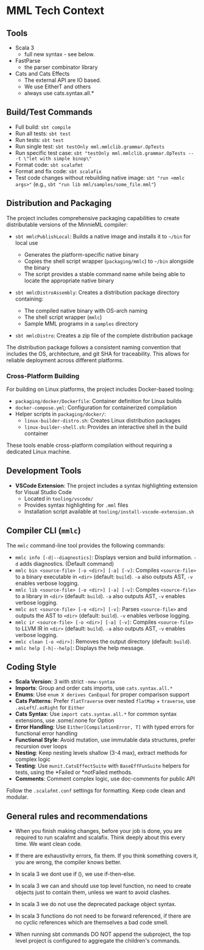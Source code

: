 # MML Tech Context

## Tools

- Scala 3
  - full new syntax - see below.
- FastParse
  - the parser combinator library
- Cats and Cats Effects
  - The external API are IO based.
  - We use EitherT and others
  - always use cats.syntax.all.\*

## Build/Test Commands

- Full build: `sbt compile`
- Run all tests: `sbt test`
- Run tests: `sbt test`
- Run single test: `sbt testOnly mml.mmlclib.grammar.OpTests`
- Run specific test case: `sbt "testOnly mml.mmlclib.grammar.OpTests -- -t \"let with simple binop\"`
- Format code: `sbt scalafmt`
- Format and fix code: `sbt scalafix`
- Test code changes without rebuilding native image: `sbt "run <mmlc args>"` (e.g., `sbt "run lib mml/samples/some_file.mml"`)

## Distribution and Packaging

The project includes comprehensive packaging capabilities to create distributable versions of the MinnieML compiler:

- `sbt mmlcPublishLocal`: Builds a native image and installs it to `~/bin` for local use

  - Generates the platform-specific native binary
  - Copies the shell script wrapper (`packaging/mmlc`) to `~/bin` alongside the binary
  - The script provides a stable command name while being able to locate the appropriate native binary

- `sbt mmlcDistroAssembly`: Creates a distribution package directory containing:

  - The compiled native binary with OS-arch naming
  - The shell script wrapper (`mmlc`)
  - Sample MML programs in a `samples` directory

- `sbt mmlcDistro`: Creates a zip file of the complete distribution package

The distribution package follows a consistent naming convention that includes the OS, architecture, and git SHA for traceability. This allows for reliable deployment across different platforms.

### Cross-Platform Building

For building on Linux platforms, the project includes Docker-based tooling:

- `packaging/docker/Dockerfile`: Container definition for Linux builds
- `docker-compose.yml`: Configuration for containerized compilation
- Helper scripts in `packaging/docker/`:
  - `linux-builder-distro.sh`: Creates Linux distribution packages
  - `linux-builder-shell.sh`: Provides an interactive shell in the build container

These tools enable cross-platform compilation without requiring a dedicated Linux machine.

## Development Tools

- **VSCode Extension**: The project includes a syntax highlighting extension for Visual Studio Code
  - Located in `tooling/vscode/`
  - Provides syntax highlighting for `.mml` files
  - Installation script available at `tooling/install-vscode-extension.sh`

## Compiler CLI (`mmlc`)

The `mmlc` command-line tool provides the following commands:

- `mmlc info [-d|--diagnostics]`: Displays version and build information. `-d` adds diagnostics. (Default command)
- `mmlc bin <source-file> [-o <dir>] [-a] [-v]`: Compiles `<source-file>` to a binary executable in `<dir>` (default: `build`). `-a` also outputs AST, `-v` enables verbose logging.
- `mmlc lib <source-file> [-o <dir>] [-a] [-v]`: Compiles `<source-file>` to a library in `<dir>` (default: `build`). `-a` also outputs AST, `-v` enables verbose logging.
- `mmlc ast <source-file> [-o <dir>] [-v]`: Parses `<source-file>` and outputs the AST to `<dir>` (default: `build`). `-v` enables verbose logging.
- `mmlc ir <source-file> [-o <dir>] [-a] [-v]`: Compiles `<source-file>` to LLVM IR in `<dir>` (default: `build`). `-a` also outputs AST, `-v` enables verbose logging.
- `mmlc clean [-o <dir>]`: Removes the output directory (default: `build`).
- `mmlc help [-h|--help]`: Displays the help message.

## Coding Style

- **Scala Version**: 3 with strict `-new-syntax`
- **Imports**: Group and order cats imports, use `cats.syntax.all.*`
- **Enums**: Use `enum X derives CanEqual` for proper comparison support
- **Cats Patterns**: Prefer `flatTraverse` over nested `flatMap` + `traverse`, use `.asLeft`/`.asRight` for `Either`
- **Cats Syntax**: Use `import cats.syntax.all.*` for common syntax extensions, use .some/.none for Option
- **Error Handling**: Use `Either[CompilationError, T]` with typed errors for functional error handling
- **Functional Style**: Avoid mutation, use immutable data structures, prefer recursion over loops
- **Nesting**: Keep nesting levels shallow (3-4 max), extract methods for complex logic
- **Testing**: Use `munit.CatsEffectSuite` with `BaseEffFunSuite` helpers for tests, using the *Failed or *notFailed methods.
- **Comments**: Comment complex logic, use doc-comments for public API

Follow the `.scalafmt.conf` settings for formatting. Keep code clean and modular.

## General rules and recommendations

- When you finish making changes, before your job is done, you are required to run scalafmt and scalafix. Think deeply about this every time. We want clean code.

- If there are exhaustivity errors, fix them. If you think something covers it, you are wrong, the compiler knows better.

- In scala 3 we dont use if (), we use if-then-else.
- In scala 3 we can and should use top level function, no need to create objects just to contain them, unless we want to avoid clashes.
- In scala 3 we do not use the deprecated package object syntax.
- In scala 3 functions do not need to be forward referenced, if there are no cyclic references which are themselves a bad code smell.

- When running sbt commands DO NOT append the subproject, the top level project is configured to aggregate the children's commands.
